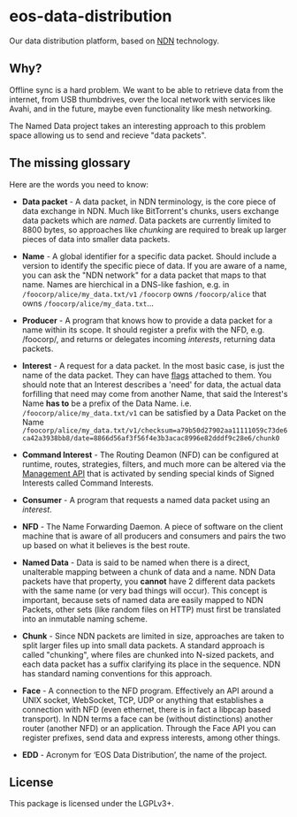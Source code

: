 # eos-data-distribution

Our data distribution platform, based on [NDN](http://named-data.net/) technology.

## Why?

Offline sync is a hard problem. We want to be able to retrieve data from the
internet, from USB thumbdrives, over the local network with services like Avahi,
and in the future, maybe even functionality like mesh networking.

The Named Data project takes an interesting approach to this problem space
allowing us to send and recieve "data packets".

## The missing glossary

Here are the words you need to know:

 * **Data packet** - A data packet, in NDN terminology, is the core piece of
   data exchange in NDN. Much like BitTorrent's chunks, users exchange data
   packets which are *named*. Data packets are currently limited to 8800
   bytes, so approaches like *chunking* are required to break up larger pieces
   of data into smaller data packets.

 * **Name** - A global identifier for a specific data packet. Should include
   a version to identify the specific piece of data. If you are aware of a
   name, you can ask the "NDN network" for a data packet that maps to that name.
   Names are hierchical in a DNS-like fashion, e.g. in `/foocorp/alice/my_data.txt/v1`
   `/foocorp` owns `/foocorp/alice` that owns `/foocorp/alice/my_data.txt`...
   
 * **Producer** - A program that knows how to provide a data packet for a name
   within its scope. It should register a prefix with the NFD, e.g. /foocorp/,
   and returns or delegates incoming *interests*, returning data packets.

 * **Interest** - A request for a data packet. In the most basic case, is just
   the name of the data packet. They can have [flags](https://named-data.net/doc/ndn-tlv/interest.html)
   attached to them. You should note that an Interest describes a 'need' for data,
   the actual data forfilling that need may come from another Name, that said the
   Interest's Name **has to** be a prefix of the Data Name. i.e. `/foocorp/alice/my_data.txt/v1`
   can be satisfied by a Data Packet on the Name `/foocorp/alice/my_data.txt/v1/checksum=a79b50d27902aa11111059c73de6ca42a3938bb8/date=8866d56af3f56f4e3b3acac8996e82dddf9c28e6/chunk0`
 
 * **Command Interest** - The Routing Deamon (NFD) can be configured at runtime,
   routes, strategies, filters, and much more can be altered via the 
   [Management API](https://redmine.named-data.net/projects/nfd/wiki/Management)
   that is activated by sending special kinds of Signed Interests called Command Interests.

 * **Consumer** - A program that requests a named data packet using an *interest*.

 * **NFD** - The Name Forwarding Daemon. A piece of software on the client
   machine that is aware of all producers and consumers and pairs the two up
   based on what it believes is the best route.
   
 * **Named Data** - Data is said to be named when there is a direct, unalterable mapping
   between a chunk of data and a name. NDN Data packets have that property, you **cannot**
   have 2 different data packets with the same name (or very bad things will occur). This
   concept is important, because sets of named data are easily mapped to NDN Packets, other
   sets (like random files on HTTP) must first be translated into an inmutable naming scheme.

 * **Chunk** - Since NDN packets are limited in size, approaches are taken to
   split larger files up into small data packets. A standard approach is called
   "chunking", where files are chunked into N-sized packets, and each
   data packet has a suffix clarifying its place in the sequence. NDN has
   standard naming conventions for this approach.

 * **Face** - A connection to the NFD program. Effectively an API around a
   UNIX socket, WebSocket, TCP, UDP or anything that establishes a connection with 
   NFD (even ethernet, there is in fact a libpcap based transport). In NDN terms a face can
   be (without distinctions) another router (another NFD) or an application. Through the Face
   API you can register prefixes, send data and express interests, among other things.

 * **EDD** - Acronym for ‘EOS Data Distribution’, the name of the project.

## License

This package is licensed under the LGPLv3+.
